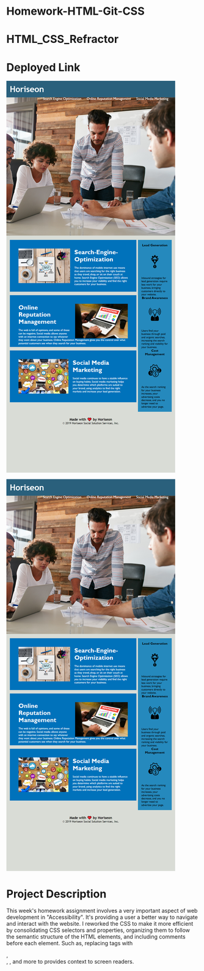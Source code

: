# Homework-HTML-Git-CSS

# HTML_CSS_Refractor

# Deployed Link

![screenshot of webpage](assets/images/tmgorogers.github.io_testingRepo_.png)

<img src="./assets/images/tmgorogers.github.io_testingRepo_.png"/>


<h1>Project Description</h1>
<p>

This week's homework assignment involves a very important aspect of web development in "Accessibility". It's providing a user a better way to navigate and interact with the website.  I reworked the CSS to make it more efficient by consolidating CSS selectors and properties, organizing them to follow the semantic structure of the HTML elements, and including comments before each element.  Such as, replacing tags with <article>,<section>, <alt>, and more to provides context to screen readers.

</p>
 

